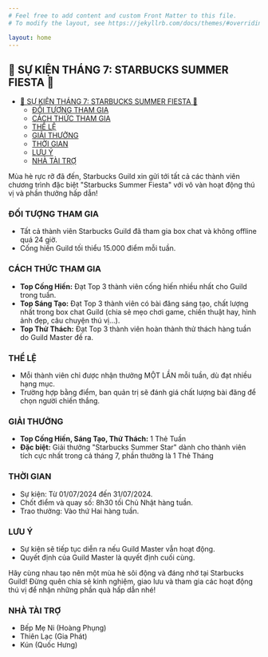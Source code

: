 ```yaml
---
# Feel free to add content and custom Front Matter to this file.
# To modify the layout, see https://jekyllrb.com/docs/themes/#overriding-theme-defaults

layout: home
---
```


## 📣 SỰ KIỆN THÁNG 7: STARBUCKS SUMMER FIESTA 🍹

- [📣 SỰ KIỆN THÁNG 7: STARBUCKS SUMMER FIESTA 🍹](#-sự-kiện-tháng-7-starbucks-summer-fiesta-)
  - [ĐỐI TƯỢNG THAM GIA](#đối-tượng-tham-gia)
  - [CÁCH THỨC THAM GIA](#cách-thức-tham-gia)
  - [THỂ LỆ](#thể-lệ)
  - [GIẢI THƯỞNG](#giải-thưởng)
  - [THỜI GIAN](#thời-gian)
  - [LƯU Ý](#lưu-ý)
  - [NHÀ TÀI TRỢ](#nhà-tài-trợ)

Mùa hè rực rỡ đã đến, Starbucks Guild xin gửi tới tất cả các thành viên chương trình đặc biệt "Starbucks Summer Fiesta" với vô vàn hoạt động thú vị và phần thưởng hấp dẫn!

### ĐỐI TƯỢNG THAM GIA

- Tất cả thành viên Starbucks Guild đã tham gia box chat và không offline quá 24 giờ.
- Cống hiến Guild tối thiểu 15.000 điểm mỗi tuần.

### CÁCH THỨC THAM GIA

- **Top Cống Hiến:** Đạt Top 3 thành viên cống hiến nhiều nhất cho Guild trong tuần.
- **Top Sáng Tạo:** Đạt Top 3 thành viên có bài đăng sáng tạo, chất lượng nhất trong box chat Guild (chia sẻ mẹo chơi game, chiến thuật hay, hình ảnh đẹp, câu chuyện thú vị...).
- **Top Thử Thách:** Đạt Top 3 thành viên hoàn thành thử thách hàng tuần do Guild Master đề ra.

### THỂ LỆ

- Mỗi thành viên chỉ được nhận thưởng MỘT LẦN mỗi tuần, dù đạt nhiều hạng mục.
- Trường hợp bằng điểm, ban quản trị sẽ đánh giá chất lượng bài đăng để chọn người chiến thắng.

### GIẢI THƯỞNG

- **Top Cống Hiến, Sáng Tạo, Thử Thách:** 1 Thẻ Tuần
- **Đặc biệt:** Giải thưởng "Starbucks Summer Star" dành cho thành viên tích cực nhất trong cả tháng 7, phần thưởng là 1 Thẻ Tháng

### THỜI GIAN

- Sự kiện: Từ 01/07/2024 đến 31/07/2024.
- Chốt điểm và quay số: 8h30 tối Chủ Nhật hàng tuần.
- Trao thưởng: Vào thứ Hai hàng tuần.

### LƯU Ý

- Sự kiện sẽ tiếp tục diễn ra nếu Guild Master vẫn hoạt động.
- Quyết định của Guild Master là quyết định cuối cùng.

Hãy cùng nhau tạo nên một mùa hè sôi động và đáng nhớ tại Starbucks Guild! Đừng quên chia sẻ kinh nghiệm, giao lưu và tham gia các hoạt động thú vị để nhận những phần quà hấp dẫn nhé!

### NHÀ TÀI TRỢ

- Bếp Mẹ Ni (Hoàng Phụng)
- Thiên Lạc (Gia Phát)
- Kún (Quốc Hưng)
